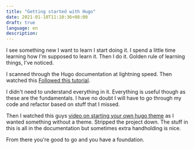 ```yaml
---
title: "Getting started with Hugo"
date: 2021-01-10T11:10:36+08:00
draft: true
language: en
description: 
---
```


I see something new I want to learn I start doing it. I spend a little time learning how I'm supposed to learn it. Then I do it. Golden rule of learning things, I've noticed. 

I scanned through the Hugo documentation at lightning speed. Then watched this [Followed this tutorial](https://www.youtube.com/watch?v=qtIqKaDlqXo&list=PLLAZ4kZ9dFpOnyRlyS-liKL5ReHDcj4G3). 

I didn't need to understand everything in it. Everything is useful though as these are the fundamentals. I have no doubt I will have to go through my code and refactor based on stuff that I missed.

Then I watched this guys [video on starting your own hugo theme](https://www.youtube.com/watch?v=wcMqrb3v2SM) as I wanted something without a theme. Stripped the project down. The stuff in this is all in the documentation but sometimes extra handholding is nice. 

From there you're good to go and you have a foundation.

